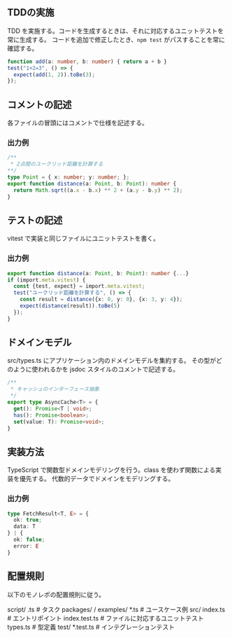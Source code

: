 ## TDDの実施
TDD を実施する。コードを生成するときは、それに対応するユニットテストを常に生成する。
コードを追加で修正したとき、`npm test` がパスすることを常に確認する。

```ts
function add(a: number, b: number) { return a + b }
test("1+2=3", () => {
  expect(add(1, 2)).toBe(3);
});
```
## コメントの記述
各ファイルの冒頭にはコメントで仕様を記述する。

### 出力例
```ts
/**
 * 2点間のユークリッド距離を計算する
**/
type Point = { x: number; y: number; };
export function distance(a: Point, b: Point): number {
  return Math.sqrt((a.x - b.x) ** 2 + (a.y - b.y) ** 2);
}
```
## テストの記述
vitest で実装と同じファイルにユニットテストを書く。
### 出力例
```ts
export function distance(a: Point, b: Point): number {...}
if (import.meta.vitest) {
  const {test, expect} = import.meta.vitest;
  test("ユークリッド距離を計算する", () => {
    const result = distance({x: 0, y: 0}, {x: 3, y: 4});
    expect(distance(result)).toBe(5)
  });
}
```
## ドメインモデル
src/types.ts にアプリケーション内のドメインモデルを集約する。
その型がどのように使われるかを jsdoc スタイルのコメントで記述する。
```ts
/**
 * キャッシュのインターフェース抽象
 */
export type AsyncCache<T> = {
  get(): Promise<T | void>;
  has(): Promise<boolean>;
  set(value: T): Promise<void>;
}
```
## 実装方法
TypeScript で関数型ドメインモデリングを行う。class を使わず関数による実装を優先する。
代数的データでドメインをモデリングする。
### 出力例
```ts
type FetchResult<T, E> = {
  ok: true;
  data: T
} | {
  ok: false;
  error: E
}
```
## 配置規則
以下のモノレポの配置規則に従う。

script/
  <task-name>.ts    # タスク
packages/
  <mod-name>/
    examples/
      *.ts          # ユースケース例
    src/
      index.ts      # エントリポイント
      index.test.ts # ファイルに対応するユニットテスト
      types.ts      # 型定義
    test/
      *.test.ts     # インテグレーションテスト